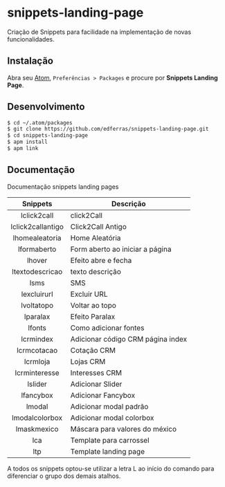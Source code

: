 # snippets-landing-page
Criação de Snippets para facilidade na implementação de novas funcionalidades.

## Instalação
Abra seu [Atom](http://atom.io), `Preferências > Packages` e procure por **Snippets Landing Page**.

## Desenvolvimento

```sh
$ cd ~/.atom/packages
$ git clone https://github.com/edferras/snippets-landing-page.git
$ cd snippets-landing-page
$ apm install
$ apm link
```

## Documentação
Documentação snippets landing pages

|      Snippets     	| Descrição                           	|
|:-----------------:	|-------------------------------------	|
|    lclick2call    	| click2Call                          	|
| lclick2callantigo 	| Click2Call Antigo                   	|
|   lhomealeatoria  	| Home Aleatória                      	|
|    lformaberto    	| Form aberto ao iniciar a página     	|
|       lhover      	| Efeito abre e fecha                     	|
|  ltextodescricao  	| texto descrição
|        lsms       	| SMS                                 	|
|    lexcluirurl    	| Excluir URL                         	|
|     lvoltatopo    	| Voltar ao topo                      	|
|      lparalax     	| Efeito Paralax                      	|
|       lfonts      	| Como adicionar fontes               	|
|     lcrmindex     	| Adicionar código CRM página index   	|
|    lcrmcotacao    	| Cotação CRM                         	|
|      lcrmloja     	| Lojas CRM                           	|
|      lcrminteresse  | Interesses CRM                        |
|      lslider     	  | Adicionar Slider                      |
|      lfancybox     	| Adicionar Fancybox                    |
|      lmodal     	  | Adicionar modal padrão                |
|      lmodalcolorbox | Adicionar modal colorbox              |
|      lmaskmexico    | Máscara para valores do méxico        |
|      lca     	      | Template para carrossel               |
|      ltp     	      | Template landing page                 |

A todos os snippets optou-se utilizar a letra L ao início do comando para diferenciar o grupo dos demais atalhos.
